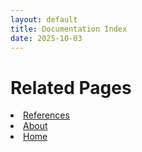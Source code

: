 ```yaml
---
layout: default
title: Documentation Index
date: 2025-10-03
---
```


# Related Pages
<li><a href="references.md">References</a></li>
<li><a href="README.md">About</a></li>
<li><a href="index.html">Home</a></li>
